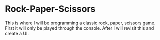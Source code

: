 # Rock-Paper-Scissors
This is where I will be programming a classic rock, paper, scissors game. First it will only be played through the console.
After I will revisit this and create a UI.
